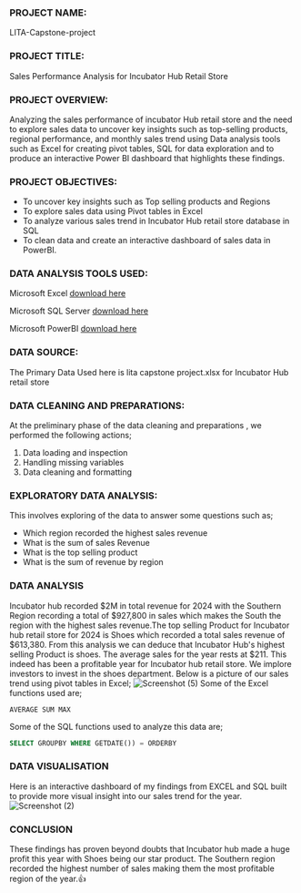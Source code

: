 ### PROJECT NAME:
LITA-Capstone-project
### PROJECT TITLE:
Sales Performance Analysis for Incubator Hub Retail Store
### PROJECT OVERVIEW: 
Analyzing the sales performance of incubator Hub retail store and the need to explore sales data to uncover key insights such as top-selling products, regional 
performance, and monthly sales trend using Data analysis tools such as Excel for creating pivot tables, SQL for data exploration and to produce an interactive Power BI 
dashboard that highlights these findings.
### PROJECT OBJECTIVES:
- To uncover key insights such as Top selling products and Regions
- To explore sales data using Pivot tables in Excel
- To analyze various sales trend in Incubator Hub retail store database in SQL 
- To clean data and create an interactive dashboard of sales data in PowerBI.
### DATA ANALYSIS TOOLS USED:
Microsoft Excel [download here](https//www.microsoftexcel.com)

Microsoft SQL Server [download here](https//www.microsoft.com)

Microsoft PowerBI [download here](https//microsoft.com)
### DATA SOURCE:
The Primary Data Used here is lita capstone project.xlsx for Incubator Hub retail store
### DATA CLEANING AND PREPARATIONS:
At the preliminary phase of the data cleaning and preparations , we performed the following actions;
1. Data loading and inspection
2. Handling missing variables
3. Data cleaning and formatting
### EXPLORATORY DATA ANALYSIS:
This involves exploring of the data to answer some questions such as;
- Which region recorded the highest sales revenue
- What is the sum of sales Revenue
- What is the top selling product
- What is the sum of revenue by region
### DATA ANALYSIS
Incubator hub recorded $2M in total revenue for 2024 with the Southern Region recording a total of $927,800 in sales which makes the South the region with the highest sales revenue.The top selling Product for Incubator hub retail store for 2024 is Shoes which recorded a total sales revenue of $613,380. From this analysis we can deduce that Incubator Hub's highest selling Product is shoes. The average sales for the year rests at $211. This indeed has been a profitable year for Incubator hub retail store. We implore investors to invest in the shoes department. Below is a picture of our sales trend using pivot tables in Excel;
![Screenshot (5)](https://github.com/user-attachments/assets/1676f337-737c-4168-b31c-edbe709e3539)
Some of the Excel functions used are;

```EXCEL
AVERAGE SUM MAX
```
Some of the SQL functions used to analyze this data are;

```SQL
SELECT GROUPBY WHERE GETDATE()) = ORDERBY
```

### DATA VISUALISATION
Here is an interactive dashboard of my findings from EXCEL and SQL built to provide more visual insight into our sales trend for the year.
![Screenshot (2)](https://github.com/user-attachments/assets/b03a8ba8-e95d-4f55-8aa1-43b6a09d064c)

### CONCLUSION
These findings has proven beyond doubts that Incubator hub made a huge profit this year with Shoes being our star product. The Southern region recorded the highest number of sales making them the most profitable region of the year.👍




